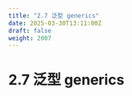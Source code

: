 ```yaml
---
title: "2.7 泛型 generics"
date: 2025-03-30T13:11:00Z
draft: false
weight: 2007
---
```


# 2.7 泛型 generics



